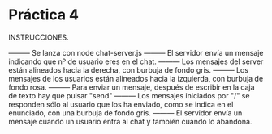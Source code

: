 # Práctica 4

INSTRUCCIONES.

  ——— Se lanza con node chat-server.js
  ——— El servidor envía un mensaje indicando que nº de usuario eres en el chat.
  ——— Los mensajes del server están alineados hacia la derecha, con burbuja de fondo gris.
  ——— Los mensajes de los usuarios están alineados hacia la izquierda, con burbuja de fondo rosa.
  ——— Para enviar un mensaje, después de escribir en la caja de texto hay que pulsar "send"
  ——— Los mensajes iniciados por "/" se responden sólo al usuario que los ha enviado, como se indica en el enunciado, con una burbuja de fondo gris.
  ——— El servidor envía un mensaje cuando un usuario entra al chat y también cuando lo abandona.
